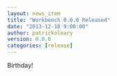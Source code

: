 ```yaml
---
layout: news_item
title: "Workbench 0.0.0 Released"
date: "2013-12-18 9:00:00"
author: patrickoleary
version: 0.0.0
categories: [release]
---
```


Birthday!

[history]: /docs/history/#v0-0-0